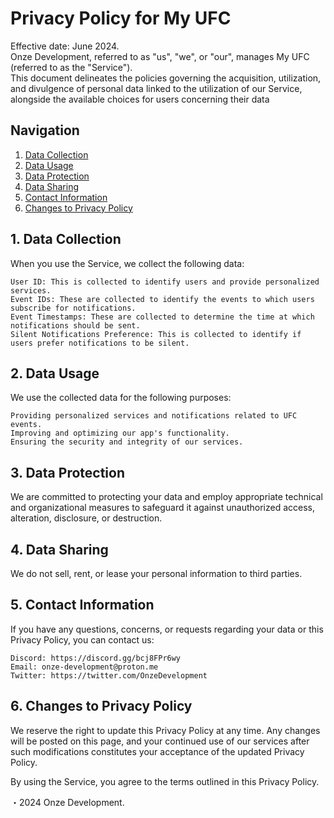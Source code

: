 # Privacy Policy for My UFC
Effective date: June 2024.                                                                                                                                                                                                                                      
Onze Development, referred to as "us", "we", or "our", manages My UFC (referred to as the "Service").                                                                                                                                                            
This document delineates the policies governing the acquisition, utilization, and divulgence of personal data linked to the utilization of our Service, alongside the available choices for users concerning their data 

## Navigation
1. [Data Collection](#1-data-collection)
2. [Data Usage](#2-data-usage)
3. [Data Protection](#3-data-protection)
4. [Data Sharing](#4-data-sharing)
5. [Contact Information](#5-contact-information)
6. [Changes to Privacy Policy](#6-changes-to-privacy-policy)

## 1. Data Collection

When you use the Service, we collect the following data:

    User ID: This is collected to identify users and provide personalized services.
    Event IDs: These are collected to identify the events to which users subscribe for notifications.
    Event Timestamps: These are collected to determine the time at which notifications should be sent.
    Silent Notifications Preference: This is collected to identify if users prefer notifications to be silent.

## 2. Data Usage

We use the collected data for the following purposes:

    Providing personalized services and notifications related to UFC events.
    Improving and optimizing our app's functionality.
    Ensuring the security and integrity of our services.

## 3. Data Protection

We are committed to protecting your data and employ appropriate technical and organizational measures to safeguard it against unauthorized access, alteration, disclosure, or destruction.

## 4. Data Sharing

We do not sell, rent, or lease your personal information to third parties.

## 5. Contact Information

If you have any questions, concerns, or requests regarding your data or this Privacy Policy, you can contact us:

    Discord: https://discord.gg/bcj8FPr6wy
    Email: onze-development@proton.me
    Twitter: https://twitter.com/OnzeDevelopment

## 6. Changes to Privacy Policy

We reserve the right to update this Privacy Policy at any time. Any changes will be posted on this page, and your continued use of our services after such modifications constitutes your acceptance of the updated Privacy Policy.

By using the Service, you agree to the terms outlined in this Privacy Policy.

・2024 Onze Development.
